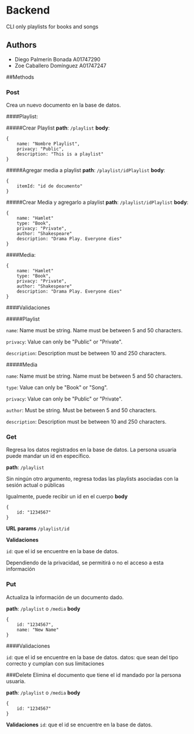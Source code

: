 # Backend
CLI only playlists for books and songs
## Authors
* Diego Palmerín Bonada A01747290
* Zoe Caballero Domínguez A01747247

##Methods
### Post
Crea un nuevo documento en la base de datos.


####Playlist:

#####Crear Playlist
**path**: `/playlist`
**body**:
```
{
    name: "Nombre Playlist",
    privacy: "Public",
    description: "This is a playlist"
}
```

#####Agregar media a playlist
**path**: `/playlist/idPlaylist`
**body**:
```
{
    itemId: "id de documento"
}
```

#####Crear Media y agregarlo a playlist
**path**: `/playlist/idPlaylist`
**body**:
```
{
    name: "Hamlet"
    type: "Book",
    privacy: "Private",
    author: "Shakespeare"
    description: "Drama Play. Everyone dies"
}
```


####Media:
```
{
    name: "Hamlet"
    type: "Book",
    privacy: "Private",
    author: "Shakespeare"
    description: "Drama Play. Everyone dies"
}
```

####Validaciones

#####Playlist

`name`: Name must be string. Name must be between 5 and 50 characters.

`privacy`: Value can only be "Public" or "Private".

`description`: Description must be between 10 and 250 characters.

#####Media

`name`: Name must be string. Name must be between 5 and 50 characters.

`type`: Value can only be "Book" or "Song".

`privacy`: Value can only be "Public" or "Private".

`author`: Must be string. Must be between 5 and 50 characters.

`description`: Description must be between 10 and 250 characters.



### Get
Regresa los datos registrados en la base de datos. La persona usuaria puede mandar un id en específico.

**path**: `/playlist`

Sin ningún otro argumento, regresa todas las playlists asociadas con la sesión actual o públicas

Igualmente, puede recibir un id en el cuerpo
**body**
```
{
    id: "1234567"
}
```

**URL params**
`/playlist/id`

**Validaciones**

`id`: que el id se encuentre en la base de datos.

Dependiendo de la privacidad, se permitirá o no el acceso a esta información

### Put
Actualiza la información de un documento dado. 

**path**: `/playlist` o `/media`
**body**
```
{
    id: "1234567",
    name: "New Name"
}
```

####Validaciones

`id`: que el id se encuentre en la base de datos.
datos: que sean del tipo correcto y cumplan con sus limitaciones

###Delete
Elimina el documento que tiene el id mandado por la persona usuaria.

**path**: `/playlist` o `/media`
**body**
```
{
    id: "1234567"
}
```

**Validaciones**
`id`: que el id se encuentre en la base de datos.
